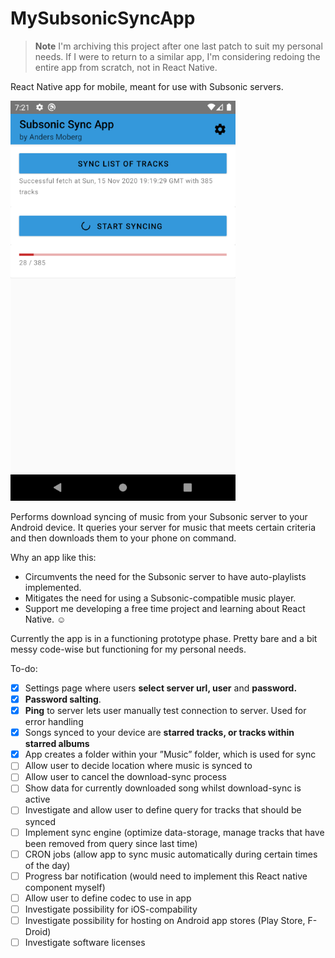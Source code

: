# MySubsonicSyncApp

> **Note**
> I'm archiving this project after one last patch to suit my personal needs. If I were to return to a similar app, I'm considering redoing the entire app from scratch, not in React Native.

React Native app for mobile, meant for use with Subsonic servers.

![Screenshot of v0.0.x](doc/Screenshot_v0.0.png)

Performs download syncing of music from your Subsonic server to your Android device. It queries your server for music that meets certain criteria and then downloads them to your phone on command.

Why an app like this:

- Circumvents the need for the Subsonic server to have auto-playlists implemented.
- Mitigates the need for using a Subsonic-compatible music player.
- Support me developing a free time project and learning about React Native. ☺️

Currently the app is in a functioning prototype phase. Pretty bare and a bit messy code-wise but functioning for my personal needs.

To-do:

- [x]  Settings page where users **select server url, user** and **password.**
- [x]  **Password salting**.
- [x]  **Ping** to server lets user manually test connection to server. Used for error handling
- [x]  Songs synced to your device are **starred tracks, or tracks within starred albums**
- [x]  App creates a folder within your ”Music” folder, which is used for sync
- [ ]  Allow user to decide location where music is synced to
- [ ]  Allow user to cancel the download-sync process
- [ ]  Show data for currently downloaded song whilst download-sync is active
- [ ]  Investigate and allow user to define query for tracks that should be synced
- [ ]  Implement sync engine (optimize data-storage, manage tracks that have been removed from query since last time)
- [ ]  CRON jobs (allow app to sync music automatically during certain times of the day)
- [ ]  Progress bar notification (would need to implement this React native component myself)
- [ ]  Allow user to define codec to use in app
- [ ]  Investigate possibility for iOS-compability
- [ ]  Investigate possibility for hosting on Android app stores (Play Store, F-Droid)
- [ ]  Investigate software licenses